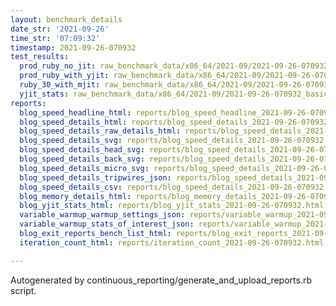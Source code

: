 ```yaml
---
layout: benchmark_details
date_str: '2021-09-26'
time_str: '07:09:32'
timestamp: 2021-09-26-070932
test_results:
  prod_ruby_no_jit: raw_benchmark_data/x86_64/2021-09/2021-09-26-070932_basic_benchmark_prod_ruby_no_jit.json
  prod_ruby_with_yjit: raw_benchmark_data/x86_64/2021-09/2021-09-26-070932_basic_benchmark_prod_ruby_with_yjit.json
  ruby_30_with_mjit: raw_benchmark_data/x86_64/2021-09/2021-09-26-070932_basic_benchmark_ruby_30_with_mjit.json
  yjit_stats: raw_benchmark_data/x86_64/2021-09/2021-09-26-070932_basic_benchmark_yjit_stats.json
reports:
  blog_speed_headline_html: reports/blog_speed_headline_2021-09-26-070932.html
  blog_speed_details_html: reports/blog_speed_details_2021-09-26-070932.html
  blog_speed_details_raw_details_html: reports/blog_speed_details_2021-09-26-070932.raw_details.html
  blog_speed_details_svg: reports/blog_speed_details_2021-09-26-070932.svg
  blog_speed_details_head_svg: reports/blog_speed_details_2021-09-26-070932.head.svg
  blog_speed_details_back_svg: reports/blog_speed_details_2021-09-26-070932.back.svg
  blog_speed_details_micro_svg: reports/blog_speed_details_2021-09-26-070932.micro.svg
  blog_speed_details_tripwires_json: reports/blog_speed_details_2021-09-26-070932.tripwires.json
  blog_speed_details_csv: reports/blog_speed_details_2021-09-26-070932.csv
  blog_memory_details_html: reports/blog_memory_details_2021-09-26-070932.html
  blog_yjit_stats_html: reports/blog_yjit_stats_2021-09-26-070932.html
  variable_warmup_warmup_settings_json: reports/variable_warmup_2021-09-26-070932.warmup_settings.json
  variable_warmup_stats_of_interest_json: reports/variable_warmup_2021-09-26-070932.stats_of_interest.json
  blog_exit_reports_bench_list_html: reports/blog_exit_reports_2021-09-26-070932.bench_list.html
  iteration_count_html: reports/iteration_count_2021-09-26-070932.html

---
```

Autogenerated by continuous_reporting/generate_and_upload_reports.rb script.
